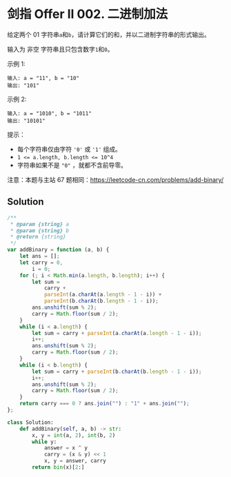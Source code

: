 # 剑指 Offer II 002. 二进制加法

给定两个 01 字符串`a`和`b`，请计算它们的和，并以二进制字符串的形式输出。

输入为 非空 字符串且只包含数字`1`和`0`。

示例 1:

```
输入: a = "11", b = "10"
输出: "101"
```

示例 2:

```
输入: a = "1010", b = "1011"
输出: "10101"
```

提示：

-   每个字符串仅由字符 `'0'` 或 `'1'` 组成。
-   `1 <= a.length, b.length <= 10^4`
-   字符串如果不是 `"0"` ，就都不含前导零。

注意：本题与主站 67 题相同：https://leetcode-cn.com/problems/add-binary/

## Solution

```javascript
/**
 * @param {string} a
 * @param {string} b
 * @return {string}
 */
var addBinary = function (a, b) {
    let ans = [];
    let carry = 0,
        i = 0;
    for (; i < Math.min(a.length, b.length); i++) {
        let sum =
            carry +
            parseInt(a.charAt(a.length - 1 - i)) +
            parseInt(b.charAt(b.length - 1 - i));
        ans.unshift(sum % 2);
        carry = Math.floor(sum / 2);
    }
    while (i < a.length) {
        let sum = carry + parseInt(a.charAt(a.length - 1 - i));
        i++;
        ans.unshift(sum % 2);
        carry = Math.floor(sum / 2);
    }
    while (i < b.length) {
        let sum = carry + parseInt(b.charAt(b.length - 1 - i));
        i++;
        ans.unshift(sum % 2);
        carry = Math.floor(sum / 2);
    }
    return carry === 0 ? ans.join("") : "1" + ans.join("");
};
```

```python
class Solution:
    def addBinary(self, a, b) -> str:
        x, y = int(a, 2), int(b, 2)
        while y:
            answer = x ^ y
            carry = (x & y) << 1
            x, y = answer, carry
        return bin(x)[2:]
```
